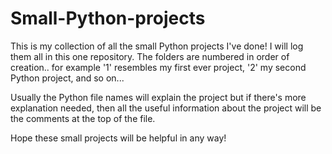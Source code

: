 # Small-Python-projects
This is my collection of all the small Python projects I've done! I will log them all in this one repository.
The folders are numbered in order of creation.. for example '1' resembles my first ever project, '2' my second Python project,
and so on...

Usually the Python file names will explain the project but if there's more explanation needed, then all the useful
information about the project will be the comments at the top of the file.

Hope these small projects will be helpful in any way!
